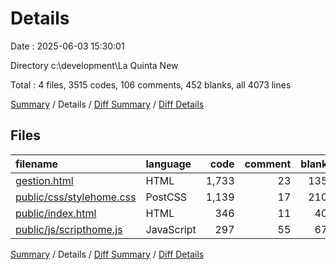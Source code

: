 # Details

Date : 2025-06-03 15:30:01

Directory c:\\development\\La Quinta New

Total : 4 files,  3515 codes, 106 comments, 452 blanks, all 4073 lines

[Summary](results.md) / Details / [Diff Summary](diff.md) / [Diff Details](diff-details.md)

## Files
| filename | language | code | comment | blank | total |
| :--- | :--- | ---: | ---: | ---: | ---: |
| [gestion.html](/gestion.html) | HTML | 1,733 | 23 | 135 | 1,891 |
| [public/css/stylehome.css](/public/css/stylehome.css) | PostCSS | 1,139 | 17 | 210 | 1,366 |
| [public/index.html](/public/index.html) | HTML | 346 | 11 | 40 | 397 |
| [public/js/scripthome.js](/public/js/scripthome.js) | JavaScript | 297 | 55 | 67 | 419 |

[Summary](results.md) / Details / [Diff Summary](diff.md) / [Diff Details](diff-details.md)